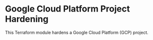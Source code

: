 # Google Cloud Platform Project Hardening

This Terraform module hardens a Google Cloud Platform (GCP) project.



